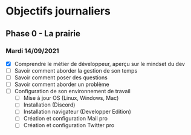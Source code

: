 # Objectifs journaliers

## Phase 0 - La prairie

### Mardi 14/09/2021


* [X] Comprendre le métier de développeur, aperçu sur le mindset du dev
* [ ] Savoir comment aborder la gestion de son temps
* [ ] Savoir comment poser des questions
* [ ] Savoir comment aborder un problème
* [ ] Configuration de son environnement de travail
  * [ ] Mise à jour OS (Linux, Windows, Mac)
  * [ ] Installation (Discord)
  * [ ] Installation navigateur (Developper Edition)
  * [ ] Création et configuration Mail pro 
  * [ ] Création et configuration Twitter pro 
